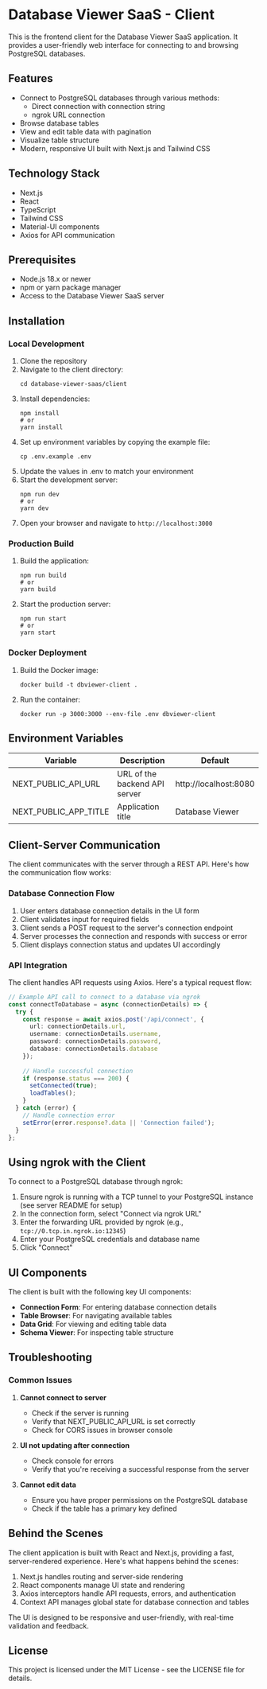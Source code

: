 # Database Viewer SaaS - Client

This is the frontend client for the Database Viewer SaaS application. It provides a user-friendly web interface for connecting to and browsing PostgreSQL databases.

## Features

- Connect to PostgreSQL databases through various methods:
  - Direct connection with connection string
  - ngrok URL connection
- Browse database tables
- View and edit table data with pagination
- Visualize table structure
- Modern, responsive UI built with Next.js and Tailwind CSS

## Technology Stack

- Next.js
- React
- TypeScript
- Tailwind CSS
- Material-UI components
- Axios for API communication

## Prerequisites

- Node.js 18.x or newer
- npm or yarn package manager
- Access to the Database Viewer SaaS server

## Installation

### Local Development

1. Clone the repository
2. Navigate to the client directory:
   ```
   cd database-viewer-saas/client
   ```
3. Install dependencies:
   ```
   npm install
   # or
   yarn install
   ```
4. Set up environment variables by copying the example file:
   ```
   cp .env.example .env
   ```
5. Update the values in .env to match your environment
6. Start the development server:
   ```
   npm run dev
   # or
   yarn dev
   ```
7. Open your browser and navigate to `http://localhost:3000`

### Production Build

1. Build the application:
   ```
   npm run build
   # or
   yarn build
   ```
2. Start the production server:
   ```
   npm run start
   # or
   yarn start
   ```

### Docker Deployment

1. Build the Docker image:
   ```
   docker build -t dbviewer-client .
   ```
2. Run the container:
   ```
   docker run -p 3000:3000 --env-file .env dbviewer-client
   ```

## Environment Variables

| Variable | Description | Default |
|----------|-------------|---------|
| NEXT_PUBLIC_API_URL | URL of the backend API server | http://localhost:8080 |
| NEXT_PUBLIC_APP_TITLE | Application title | Database Viewer |

## Client-Server Communication

The client communicates with the server through a REST API. Here's how the communication flow works:

### Database Connection Flow

1. User enters database connection details in the UI form
2. Client validates input for required fields
3. Client sends a POST request to the server's connection endpoint
4. Server processes the connection and responds with success or error
5. Client displays connection status and updates UI accordingly

### API Integration

The client handles API requests using Axios. Here's a typical request flow:

```typescript
// Example API call to connect to a database via ngrok
const connectToDatabase = async (connectionDetails) => {
  try {
    const response = await axios.post('/api/connect', {
      url: connectionDetails.url,
      username: connectionDetails.username,
      password: connectionDetails.password,
      database: connectionDetails.database
    });
    
    // Handle successful connection
    if (response.status === 200) {
      setConnected(true);
      loadTables();
    }
  } catch (error) {
    // Handle connection error
    setError(error.response?.data || 'Connection failed');
  }
};
```

## Using ngrok with the Client

To connect to a PostgreSQL database through ngrok:

1. Ensure ngrok is running with a TCP tunnel to your PostgreSQL instance (see server README for setup)
2. In the connection form, select "Connect via ngrok URL"
3. Enter the forwarding URL provided by ngrok (e.g., `tcp://0.tcp.in.ngrok.io:12345`)
4. Enter your PostgreSQL credentials and database name
5. Click "Connect"

## UI Components

The client is built with the following key UI components:

- **Connection Form**: For entering database connection details
- **Table Browser**: For navigating available tables
- **Data Grid**: For viewing and editing table data
- **Schema Viewer**: For inspecting table structure

## Troubleshooting

### Common Issues

1. **Cannot connect to server**
   - Check if the server is running
   - Verify that NEXT_PUBLIC_API_URL is set correctly
   - Check for CORS issues in browser console

2. **UI not updating after connection**
   - Check console for errors
   - Verify that you're receiving a successful response from the server

3. **Cannot edit data**
   - Ensure you have proper permissions on the PostgreSQL database
   - Check if the table has a primary key defined

## Behind the Scenes

The client application is built with React and Next.js, providing a fast, server-rendered experience. Here's what happens behind the scenes:

1. Next.js handles routing and server-side rendering
2. React components manage UI state and rendering
3. Axios interceptors handle API requests, errors, and authentication
4. Context API manages global state for database connection and tables

The UI is designed to be responsive and user-friendly, with real-time validation and feedback.

## License

This project is licensed under the MIT License - see the LICENSE file for details.
